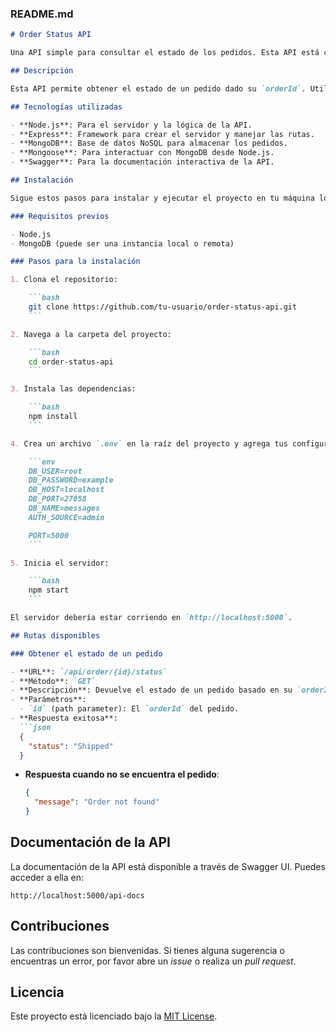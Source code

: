 

### **README.md**

```markdown
# Order Status API

Una API simple para consultar el estado de los pedidos. Esta API está construida con Express, MongoDB y Swagger para la documentación.

## Descripción

Esta API permite obtener el estado de un pedido dado su `orderId`. Utiliza un modelo de base de datos MongoDB para almacenar los pedidos y un servicio para recuperar su estado. La documentación de la API está disponible a través de Swagger UI.

## Tecnologías utilizadas

- **Node.js**: Para el servidor y la lógica de la API.
- **Express**: Framework para crear el servidor y manejar las rutas.
- **MongoDB**: Base de datos NoSQL para almacenar los pedidos.
- **Mongoose**: Para interactuar con MongoDB desde Node.js.
- **Swagger**: Para la documentación interactiva de la API.

## Instalación

Sigue estos pasos para instalar y ejecutar el proyecto en tu máquina local.

### Requisitos previos

- Node.js
- MongoDB (puede ser una instancia local o remota)

### Pasos para la instalación

1. Clona el repositorio:

    ```bash
    git clone https://github.com/tu-usuario/order-status-api.git
    ```

2. Navega a la carpeta del proyecto:

    ```bash
    cd order-status-api
    ```

3. Instala las dependencias:

    ```bash
    npm install
    ```

4. Crea un archivo `.env` en la raíz del proyecto y agrega tus configuraciones de MongoDB:

    ```env
    DB_USER=root
    DB_PASSWORD=example
    DB_HOST=localhost
    DB_PORT=27058
    DB_NAME=messages
    AUTH_SOURCE=admin

    PORT=5000
    ```

5. Inicia el servidor:

    ```bash
    npm start
    ```

El servidor debería estar corriendo en `http://localhost:5000`.

## Rutas disponibles

### Obtener el estado de un pedido

- **URL**: `/api/order/{id}/status`
- **Método**: `GET`
- **Descripción**: Devuelve el estado de un pedido basado en su `orderId`.
- **Parámetros**:
  - `id` (path parameter): El `orderId` del pedido.
- **Respuesta exitosa**:
  ```json
  {
    "status": "Shipped"
  }
  ```
- **Respuesta cuando no se encuentra el pedido**:
  ```json
  {
    "message": "Order not found"
  }
  ```

## Documentación de la API

La documentación de la API está disponible a través de Swagger UI. Puedes acceder a ella en:

```
http://localhost:5000/api-docs
```

## Contribuciones

Las contribuciones son bienvenidas. Si tienes alguna sugerencia o encuentras un error, por favor abre un *issue* o realiza un *pull request*.

## Licencia

Este proyecto está licenciado bajo la [MIT License](LICENSE).
```

